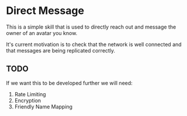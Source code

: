 # Direct Message

This is a simple skill that is used to directly reach out and message
the owner of an avatar you know.

It's current motivation is to check that the network is well connected
and that messages are being replicated correctly.

## TODO
If we want this to be developed further we will need:

1. Rate Limiting
2. Encryption
3. Friendly Name Mapping
